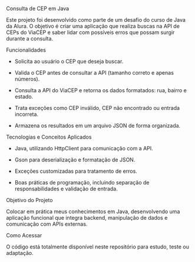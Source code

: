 Consulta de CEP em Java

Este projeto foi desenvolvido como parte de um desafio do curso de Java da Alura. O objetivo é criar uma aplicação que realiza buscas na API de CEPs do ViaCEP e saber lidar com possíveis erros que possam surgir durante a consulta.

Funcionalidades

- Solicita ao usuário o CEP que deseja buscar.

- Valida o CEP antes de consultar a API (tamanho correto e apenas números).

- Consulta a API do ViaCEP e retorna os dados formatados: rua, bairro e estado.

- Trata exceções como CEP inválido, CEP não encontrado ou entrada incorreta.

- Armazena os resultados em um arquivo JSON de forma organizada.

Tecnologias e Conceitos Aplicados

- Java, utilizando HttpClient para comunicação com a API.

- Gson para deserialização e formatação de JSON.

- Exceções customizadas para tratamento de erros.

- Boas práticas de programação, incluindo separação de responsabilidades e validação de entrada.

Objetivo do Projeto

Colocar em prática meus conhecimentos em Java, desenvolvendo uma aplicação funcional que integra backend, manipulação de dados e comunicação com APIs externas.

Como Acessar

O código está totalmente disponível neste repositório para estudo, teste ou adaptação.
